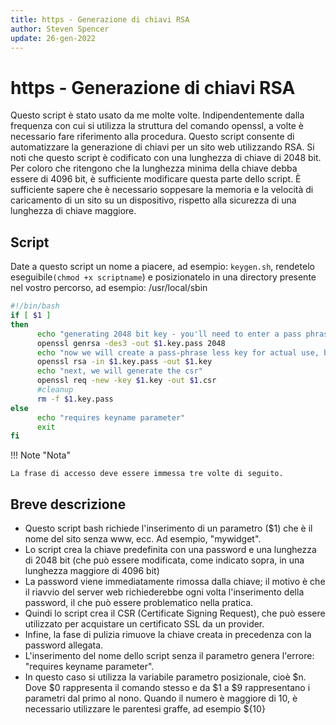 ```yaml
---
title: https - Generazione di chiavi RSA
author: Steven Spencer
update: 26-gen-2022
---
```


# https - Generazione di chiavi RSA

Questo script è stato usato da me molte volte. Indipendentemente dalla frequenza con cui si utilizza la struttura del comando openssl, a volte è necessario fare riferimento alla procedura. Questo script consente di automatizzare la generazione di chiavi per un sito web utilizzando RSA. Si noti che questo script è codificato con una lunghezza di chiave di 2048 bit. Per coloro che ritengono che la lunghezza minima della chiave debba essere di 4096 bit, è sufficiente modificare questa parte dello script. È sufficiente sapere che è necessario soppesare la memoria e la velocità di caricamento di un sito su un dispositivo, rispetto alla sicurezza di una lunghezza di chiave maggiore.

## Script

Date a questo script un nome a piacere, ad esempio: `keygen.sh`, rendetelo eseguibile`(chmod +x scriptname`) e posizionatelo in una directory presente nel vostro percorso, ad esempio: /usr/local/sbin

```bash
#!/bin/bash
if [ $1 ]
then
      echo "generating 2048 bit key - you'll need to enter a pass phrase and verify it"
      openssl genrsa -des3 -out $1.key.pass 2048
      echo "now we will create a pass-phrase less key for actual use, but you will need to enter your pass phrase a third time"
      openssl rsa -in $1.key.pass -out $1.key
      echo "next, we will generate the csr"
      openssl req -new -key $1.key -out $1.csr
      #cleanup
      rm -f $1.key.pass
else
      echo "requires keyname parameter"
      exit
fi
```

!!! Note "Nota"

    La frase di accesso deve essere immessa tre volte di seguito.

## Breve descrizione

* Questo script bash richiede l'inserimento di un parametro ($1) che è il nome del sito senza www, ecc. Ad esempio, "mywidget".
* Lo script crea la chiave predefinita con una password e una lunghezza di 2048 bit (che può essere modificata, come indicato sopra, in una lunghezza maggiore di 4096 bit)
* La password viene immediatamente rimossa dalla chiave; il motivo è che il riavvio del server web richiederebbe ogni volta l'inserimento della password, il che può essere problematico nella pratica.
* Quindi lo script crea il CSR (Certificate Signing Request), che può essere utilizzato per acquistare un certificato SSL da un provider.
* Infine, la fase di pulizia rimuove la chiave creata in precedenza con la password allegata.
* L'inserimento del nome dello script senza il parametro genera l'errore: "requires keyname parameter".
* In questo caso si utilizza la variabile parametro posizionale, cioè $n. Dove $0 rappresenta il comando stesso e da $1 a $9 rappresentano i parametri dal primo al nono. Quando il numero è maggiore di 10, è necessario utilizzare le parentesi graffe, ad esempio ${10}
